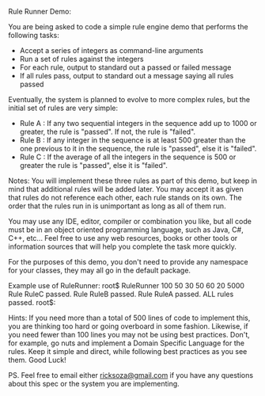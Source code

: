 Rule Runner Demo:

You are being asked to code a simple rule engine demo that performs the following tasks:
*  Accept a series of integers as command-line arguments
*  Run a set of rules against the integers
*  For each rule, output to standard out a passed or failed message
*  If all rules pass, output to standard out a message saying all rules passed
 
Eventually, the system is planned to evolve to more complex rules, but the initial set of rules are very simple:
*  Rule A : If any two sequential integers in the sequence add up to 1000 or greater, the rule is "passed". If not, the rule is "failed".
*  Rule B : If any integer in the sequence is at least 500 greater than the one previous to it in the sequence, the rule is "passed", else it is "failed".
*  Rule C : If the average of all the integers in the sequence is 500 or greater the rule is "passed", else it is "failed".
 
Notes:
You will implement these three rules as part of this demo, but keep in mind that additional rules will be added later. You may accept it as given that rules do not reference each other, each rule stands on its own. The order that the rules run in is unimportant as long as all of them run.

You may use any IDE, editor, compiler or combination you like, but all code must be in an object oriented programming language, such as Java, C#, C++, etc...  Feel free to use any web resources, books or other tools or information sources that will help you complete the task more quickly.

For the purposes of this demo, you don't need to provide any namespace for your classes, they may all go in the default package.
 
Example use of RuleRunner:
  root$ RuleRunner 100 50 30 50 60 20 5000
  Rule RuleC passed.
  Rule RuleB passed.
  Rule RuleA passed.
  ALL rules passed.
  root$:

Hints:
If you need more than a total of 500 lines of code to implement this, you are thinking too hard or going overboard in some fashion. Likewise, if you need fewer than 100 lines you may not be using best practices. Don't, for example, go nuts and implement a Domain Specific Language for the rules. Keep it simple and direct, while following best practices as you see them.
Good Luck!


PS. Feel free to email either ricksoza@gmail.com if you have any questions about this spec or the system you are implementing.
